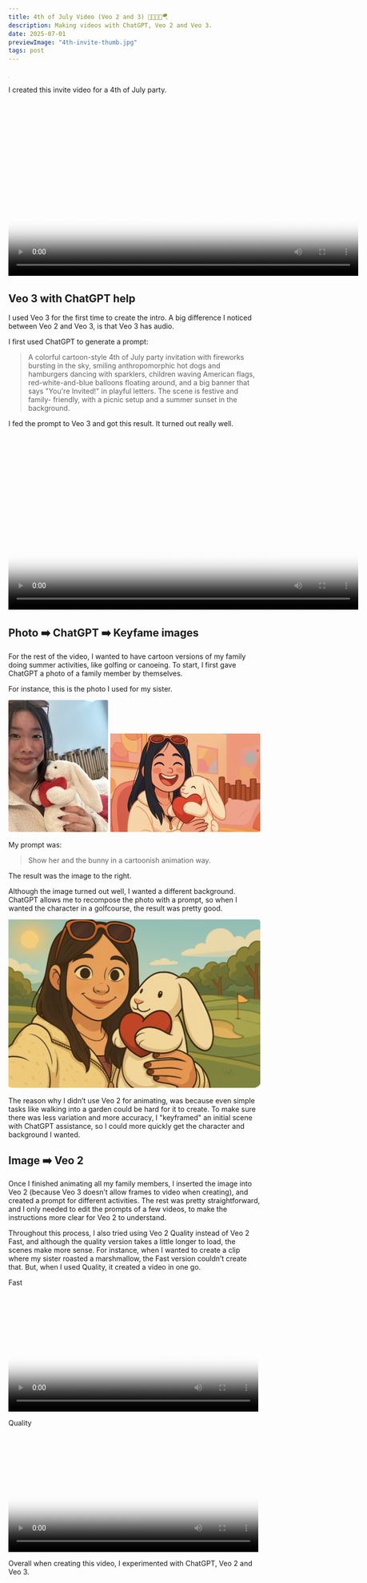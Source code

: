 ```yaml
---
title: 4th of July Video (Veo 2 and 3) 🎇⛳🛶🛵🪂
description: Making videos with ChatGPT, Veo 2 and Veo 3.
date: 2025-07-01
previewImage: "4th-invite-thumb.jpg"
tags: post
---
```

<img width="1" alt="preview" src="4th-invite-thumb.jpg" /> 

I created this invite video for a 4th of July party. 

<video width="700" controls poster="4th-invite-thumb.jpg">
  <source src="4th-invite.MOV" type="video/mp4">
  Your browser does not support the video tag.
</video>


## Veo 3 with ChatGPT help
I used Veo 3 for the first time to create the intro. A big difference I noticed between Veo 2 and Veo 3, is that Veo 3 has audio. 

I first used ChatGPT to generate a prompt:

> A colorful cartoon-style 4th of July party invitation with fireworks bursting in the
sky, smiling anthropomorphic hot dogs and hamburgers dancing with sparklers, children
waving American flags, red-white-and-blue balloons floating around, and a big banner
that says "You're Invited!" in playful letters. The scene is festive and family-
friendly, with a picnic setup and a summer sunset in the background.

I fed the prompt to Veo 3 and got this result.  It turned out really well.

<video width="700" controls poster="invited-placeholder.png">
  <source src="invited-placeholder.mp4" type="video/mp4">
  Your browser does not support the video tag.
</video>

## Photo ➡️ ChatGPT ➡️ Keyfame images
For the rest of the video, I wanted to have cartoon versions of my family doing summer activities, like golfing or canoeing. To start, I first gave ChatGPT a photo of a family member by themselves. 

For instance, this is the photo I used for my sister.

<img width="200" alt="girl-bunny-real" src="girl-bunny-real.png" /> 
<img width="300" alt="girl-bunny-cartoon" src="girl-bunny-cartoon.png" />

My prompt was:

> Show her and the bunny in a cartoonish animation way. 

The result was the image to the right. 

Although the image turned out well, I wanted a different background. ChatGPT allows me to recompose the photo with a prompt, so when I wanted the character in a golfcourse, the result was pretty good.

![pic](girl-bunny-golfcourse.png)

The reason why I didn’t use Veo 2 for animating, was because even simple tasks like walking into a garden could be hard for it to create.  To make sure there was less variation and more accuracy, I "keyframed" an initial scene with ChatGPT assistance, so I could more quickly get the character and background I wanted. 

## Image ➡️ Veo 2
Once I finished animating all my family members, I inserted the image into Veo 2 (because Veo 3 doesn’t allow frames to video when creating), and created a prompt for different activities. The rest was pretty straightforward, and I only needed to edit the prompts of a few videos, to make the instructions more clear for Veo 2 to understand. 

Throughout this process, I also tried using Veo 2 Quality instead of Veo 2 Fast, and although the quality version takes a little longer to load, the scenes make more sense. For instance, when I wanted to create a clip where my sister roasted a marshmallow, the Fast version couldn’t create that. But, when I used Quality, it created a video in one go.

Fast
<video controls poster="marshmallow-fast.png" style="width:500px; max-width:100%; display:block;">
  <source src="marshmallow-fast.mp4" type="video/mp4">
  Your browser does not support the video tag.
</video> 

Quality
<video controls poster="marshmallow-quality.png" style="width:500px; max-width:100%; display:block;">
  <source src="marshmallow-quality.mp4" type="video/mp4">
  Your browser does not support the video tag.
</video>


Overall when creating this video, I experimented with ChatGPT, Veo 2 and Veo 3.

